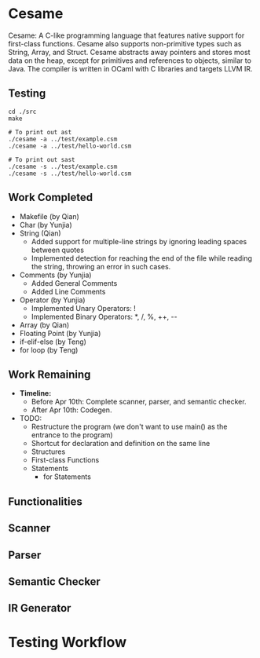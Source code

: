 # Cesame
Cesame: A C-like programming language that features native support for first-class functions. Cesame also supports non-primitive types such as String, Array, and Struct. Cesame abstracts away pointers and stores most data on the heap, except for primitives and references to objects, similar to Java. The compiler is written in OCaml with C libraries and targets LLVM IR.

## Testing
```
cd ./src
make

# To print out ast
./cesame -a ../test/example.csm
./cesame -a ../test/hello-world.csm

# To print out sast
./cesame -s ../test/example.csm
./cesame -s ../test/hello-world.csm
```

## Work Completed
- Makefile (by Qian)
- Char (by Yunjia)
- String (Qian)
    - Added support for multiple-line strings by ignoring leading spaces between quotes
    - Implemented detection for reaching the end of the file while reading the string, throwing an error in such cases.
- Comments (by Yunjia)
    - Added General Comments
    - Added Line Comments
- Operator (by Yunjia)
    - Implemented Unary Operators: !
    - Implemented Binary Operators: *, /, %, ++, --
- Array (by Qian)
- Floating Point (by Yunjia)
- if-elif-else (by Teng)
- for loop (by Teng)

## Work Remaining
- **Timeline:**
    - Before Apr 10th: Complete scanner, parser, and semantic checker.
    - After Apr 10th: Codegen.
- TODO:
    - Restructure the program (we don't want to use main() as the entrance to the program)
    - Shortcut for declaration and definition on the same line
    - Structures
    - First-class Functions
    - Statements
        - for Statements


## Functionalities

## Scanner

## Parser

## Semantic Checker

## IR Generator

# Testing Workflow

